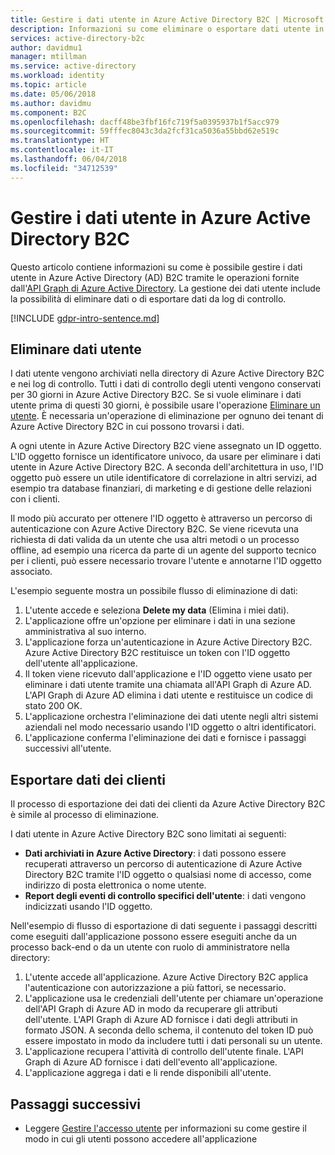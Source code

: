 ```yaml
---
title: Gestire i dati utente in Azure Active Directory B2C | Microsoft Docs
description: Informazioni su come eliminare o esportare dati utente in Azure Active Directory B2C.
services: active-directory-b2c
author: davidmu1
manager: mtillman
ms.service: active-directory
ms.workload: identity
ms.topic: article
ms.date: 05/06/2018
ms.author: davidmu
ms.component: B2C
ms.openlocfilehash: dacff48be3fbf16fc719f5a0395937b1f5acc979
ms.sourcegitcommit: 59fffec8043c3da2fcf31ca5036a55bbd62e519c
ms.translationtype: HT
ms.contentlocale: it-IT
ms.lasthandoff: 06/04/2018
ms.locfileid: "34712539"
---
```

# <a name="manage-user-data-in-azure-ad-b2c"></a>Gestire i dati utente in Azure Active Directory B2C

 Questo articolo contiene informazioni su come è possibile gestire i dati utente in Azure Active Directory (AD) B2C tramite le operazioni fornite dall'[API Graph di Azure Active Directory](https://msdn.microsoft.com/en-us/library/azure/ad/graph/api/api-catalog). La gestione dei dati utente include la possibilità di eliminare dati o di esportare dati da log di controllo.

[!INCLUDE [gdpr-intro-sentence.md](../../includes/gdpr-intro-sentence.md)]

## <a name="delete-user-data"></a>Eliminare dati utente

I dati utente vengono archiviati nella directory di Azure Active Directory B2C e nei log di controllo. Tutti i dati di controllo degli utenti vengono conservati per 30 giorni in Azure Active Directory B2C. Se si vuole eliminare i dati utente prima di questi 30 giorni, è possibile usare l'operazione [Eliminare un utente](https://msdn.microsoft.com/library/azure/ad/graph/api/users-operations#DeleteUser). È necessaria un'operazione di eliminazione per ognuno dei tenant di Azure Active Directory B2C in cui possono trovarsi i dati. 

A ogni utente in Azure Active Directory B2C viene assegnato un ID oggetto. L'ID oggetto fornisce un identificatore univoco, da usare per eliminare i dati utente in Azure Active Directory B2C.  A seconda dell'architettura in uso, l'ID oggetto può essere un utile identificatore di correlazione in altri servizi, ad esempio tra database finanziari, di marketing e di gestione delle relazioni con i clienti.  

Il modo più accurato per ottenere l'ID oggetto è attraverso un percorso di autenticazione con Azure Active Directory B2C.  Se viene ricevuta una richiesta di dati valida da un utente che usa altri metodi o un processo offline, ad esempio una ricerca da parte di un agente del supporto tecnico per i clienti, può essere necessario trovare l'utente e annotarne l'ID oggetto associato. 

L'esempio seguente mostra un possibile flusso di eliminazione di dati:

1. L'utente accede e seleziona **Delete my data** (Elimina i miei dati).
2. L'applicazione offre un'opzione per eliminare i dati in una sezione amministrativa al suo interno.
3. L'applicazione forza un'autenticazione in Azure Active Directory B2C. Azure Active Directory B2C restituisce un token con l'ID oggetto dell'utente all'applicazione. 
4. Il token viene ricevuto dall'applicazione e l'ID oggetto viene usato per eliminare i dati utente tramite una chiamata all'API Graph di Azure AD. L'API Graph di Azure AD elimina i dati utente e restituisce un codice di stato 200 OK.
5. L'applicazione orchestra l'eliminazione dei dati utente negli altri sistemi aziendali nel modo necessario usando l'ID oggetto o altri identificatori.
6. L'applicazione conferma l'eliminazione dei dati e fornisce i passaggi successivi all'utente.

## <a name="export-customer-data"></a>Esportare dati dei clienti

Il processo di esportazione dei dati dei clienti da Azure Active Directory B2C è simile al processo di eliminazione.

I dati utente in Azure Active Directory B2C sono limitati ai seguenti:

- **Dati archiviati in Azure Active Directory**: i dati possono essere recuperati attraverso un percorso di autenticazione di Azure Active Directory B2C tramite l'ID oggetto o qualsiasi nome di accesso, come indirizzo di posta elettronica o nome utente.  
- **Report degli eventi di controllo specifici dell'utente**: i dati vengono indicizzati usando l'ID oggetto.

Nell'esempio di flusso di esportazione di dati seguente i passaggi descritti come eseguiti dall'applicazione possono essere eseguiti anche da un processo back-end o da un utente con ruolo di amministratore nella directory:

1. L'utente accede all'applicazione. Azure Active Directory B2C applica l'autenticazione con autorizzazione a più fattori, se necessario.
2. L'applicazione usa le credenziali dell'utente per chiamare un'operazione dell'API Graph di Azure AD in modo da recuperare gli attributi dell'utente. L'API Graph di Azure AD fornisce i dati degli attributi in formato JSON. A seconda dello schema, il contenuto del token ID può essere impostato in modo da includere tutti i dati personali su un utente.
3. L'applicazione recupera l'attività di controllo dell'utente finale. L'API Graph di Azure AD fornisce i dati dell'evento all'applicazione.
4. L'applicazione aggrega i dati e li rende disponibili all'utente.

## <a name="next-steps"></a>Passaggi successivi

- Leggere [Gestire l'accesso utente](manage-user-access.md) per informazioni su come gestire il modo in cui gli utenti possono accedere all'applicazione




